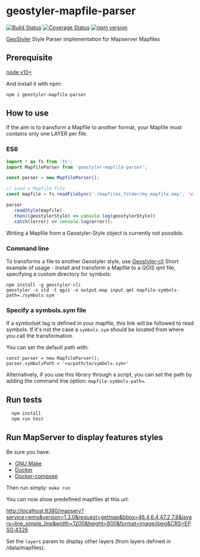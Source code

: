 # geostyler-mapfile-parser

[![Build Status](https://travis-ci.com/geostyler/geostyler-mapfile-parser.svg?branch=master)](https://travis-ci.com/geostyler/geostyler-mapfile-parser)
[![Coverage Status](https://coveralls.io/repos/github/geostyler/geostyler-mapfile-parser/badge.svg?branch=master)](https://coveralls.io/github/geostyler/geostyler-mapfile-parser?branch=master)
[![npm version](https://badge.fury.io/js/geostyler-mapfile-parser.svg)](https://www.npmjs.com/package/geostyler-mapfile-parser)

[GeoStyler](https://github.com/geostyler/geostyler/) Style Parser implementation for Mapserver Mapfiles

## Prerequisite

[node v10+](https://nodejs.org/)

And install it with npm:

```sh
npm i geostyler-mapfile-parser
```

## How to use

If the aim is to transform a Mapfile to another format, your Mapfile must contains only one LAYER per file.

### ES6

```js
import * as fs from 'fs';
import MapfileParser from 'geostyler-mapfile-parser';

const parser = new MapfileParser();

// Load a Mapfile file
const mapfile = fs.readFileSync('./mapfiles_folder/my_mapfile.map', 'utf8');

parser
  .readStyle(mapfile)
  .then((geostylerStyle) => console.log(geostylerStyle))
  .catch((error) => console.log(error));
```

Writing a Mapfile from a Geostyler-Style object is currently not possible.

### Command line

To transforms a file to another Geostyler style, use [Geostyler-cli](https://github.com/geostyler/geostyler-cli)
Short example of usage - Install and transform a Mapfile to a QGIS qml file, specifying a custom directory
for symbols:

```
npm install -g geostyler-cli
geostyler -s sld -t qgis -o output.map input.qml mapfile-symbols-path=./symbols.sym
```

### Specify a symbols.sym file

If a symbolset tag is defined in your mapfile, this link will be followed to read symbols.
If it's not the case a `symbols.sym` should be located from where you call the transformation.

You can set the default path with:

```
const parser = new MapfileParser();
parser.symbolsPath = '<a/path/to/symbols.sym>'
```

Alternatively, if you use this library through a script, you can set the path by adding the 
command line option: `mapfile-symbols-path=`.

## Run tests

```sh
  npm install
  npm run test
```

## Run MapServer to display features styles

Be sure you have:

- [GNU Make](https://www.gnu.org/software/make/)
- [Docker](https://www.docker.com/)
- [Docker-compose](https://docs.docker.com/compose/)

Then run simply: `make run`

You can now show predefined mapfiles at this url:

<http://localhost:8380/mapserv?service=wms&version=1.3.0&request=getmap&bbox=46.4,6.4,47.2,7.8&layers=line_simple_line&width=1200&height=800&format=image/jpeg&CRS=EPSG:4326>

Set the `layers` param to display other layers (from layers defined in /data/mapfiles).
